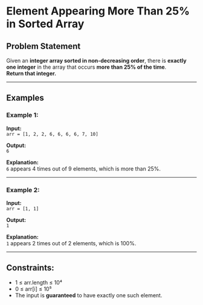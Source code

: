 # Element Appearing More Than 25% in Sorted Array

## Problem Statement

Given an **integer array sorted in non-decreasing order**, there is **exactly one integer** in the array that occurs **more than 25% of the time**.  
**Return that integer.**

---

## Examples

### Example 1:

**Input:**  
`arr = [1, 2, 2, 6, 6, 6, 6, 7, 10]`

**Output:**  
`6`

**Explanation:**  
`6` appears 4 times out of 9 elements, which is more than 25%.

---

### Example 2:

**Input:**  
`arr = [1, 1]`

**Output:**  
`1`

**Explanation:**  
`1` appears 2 times out of 2 elements, which is 100%.

---

## Constraints:

- 1 ≤ arr.length ≤ 10⁴  
- 0 ≤ arr[i] ≤ 10⁵  
- The input is **guaranteed** to have exactly one such element.
